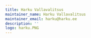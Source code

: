```yaml
---
title: Harku Vallavalitsus
maintainer_name: Harku Vallavalitsus
maintainer_email: harku@harku.ee
description: ''
logo: harku.PNG
---
```

